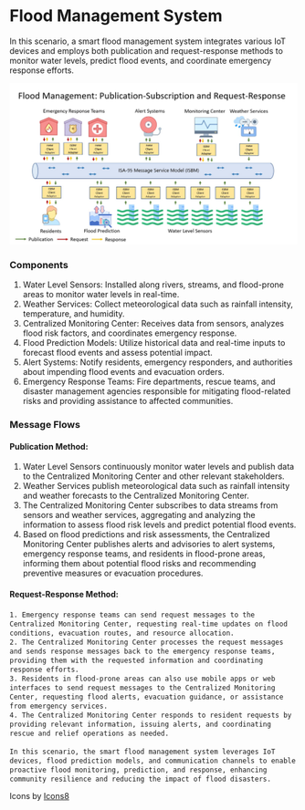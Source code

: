 # Flood Management System

In this scenario, a smart flood management system integrates various IoT devices and employs both publication and request-response methods to monitor water levels, predict flood events, and coordinate emergency response efforts.

![image](/Documents/Use_Cases/Images/Flood-Management.jpg)

### Components

   1. Water Level Sensors: Installed along rivers, streams, and flood-prone areas to monitor water levels in real-time.
   2. Weather Services: Collect meteorological data such as rainfall intensity, temperature, and humidity.
   3. Centralized Monitoring Center: Receives data from sensors, analyzes flood risk factors, and coordinates emergency response.
   4. Flood Prediction Models: Utilize historical data and real-time inputs to forecast flood events and assess potential impact.
   5. Alert Systems: Notify residents, emergency responders, and authorities about impending flood events and evacuation orders.
   6. Emergency Response Teams: Fire departments, rescue teams, and disaster management agencies responsible for mitigating flood-related risks and providing assistance to affected communities.

### Message Flows
#### Publication Method:

   1. Water Level Sensors continuously monitor water levels and publish data to the Centralized Monitoring Center and other relevant stakeholders.
   2. Weather Services publish meteorological data such as rainfall intensity and weather forecasts to the Centralized Monitoring Center.
   3. The Centralized Monitoring Center subscribes to data streams from sensors and weather services, aggregating and analyzing the information to assess flood risk levels and predict potential flood events.
   4. Based on flood predictions and risk assessments, the Centralized Monitoring Center publishes alerts and advisories to alert systems, emergency response teams, and residents in flood-prone areas, informing them about potential flood risks and recommending preventive measures or evacuation procedures.

#### Request-Response Method:

    1. Emergency response teams can send request messages to the Centralized Monitoring Center, requesting real-time updates on flood conditions, evacuation routes, and resource allocation.
    2. The Centralized Monitoring Center processes the request messages and sends response messages back to the emergency response teams, providing them with the requested information and coordinating response efforts.
    3. Residents in flood-prone areas can also use mobile apps or web interfaces to send request messages to the Centralized Monitoring Center, requesting flood alerts, evacuation guidance, or assistance from emergency services.
    4. The Centralized Monitoring Center responds to resident requests by providing relevant information, issuing alerts, and coordinating rescue and relief operations as needed.

    In this scenario, the smart flood management system leverages IoT devices, flood prediction models, and communication channels to enable proactive flood monitoring, prediction, and response, enhancing community resilience and reducing the impact of flood disasters.





 Icons by [Icons8](https://icons8.com/)



